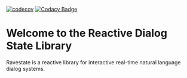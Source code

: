 [![codecov](https://codecov.io/gh/ro-boy/ravestate/branch/master/graph/badge.svg)](https://codecov.io/gh/ro-boy/ravestate)
[![Codacy Badge](https://api.codacy.com/project/badge/Grade/93ebb2077393423496669b5657ab16ac)](https://www.codacy.com/app/ro-boy/ravestate?utm_source=github.com&amp;utm_medium=referral&amp;utm_content=ro-boy/ravestate&amp;utm_campaign=Badge_Grade)
# Welcome to the Reactive Dialog State Library

Ravestate is a reactive library for interactive real-time natural language dialog systems.
